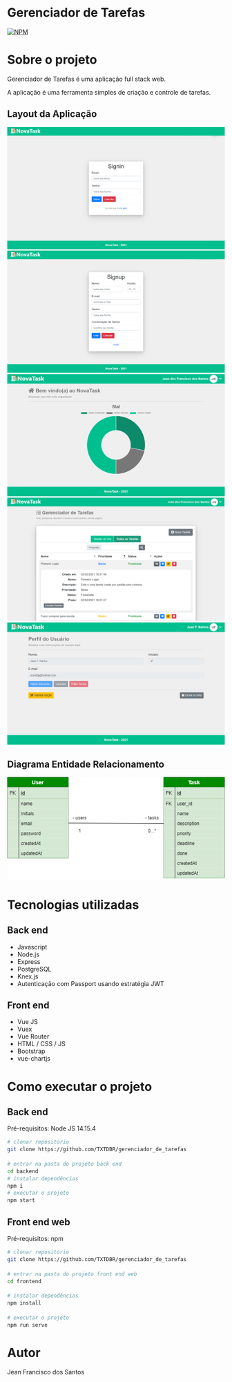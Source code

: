 # Gerenciador de Tarefas

[![NPM](https://img.shields.io/npm/l/react)](https://github.com/TXTDBR/gerenciador_de_tarefas/blob/master/LICENSE) 

# Sobre o projeto

Gerenciador de Tarefas é uma aplicação full stack web.

A aplicação é uma ferramenta simples de criação e controle de tarefas.


## Layout da Aplicação
![Web 1](https://github.com/TXTDBR/assets/blob/master/gerenciador%20de%20tarefas/signin.png)
![Web 2](https://github.com/TXTDBR/assets/blob/master/gerenciador%20de%20tarefas/signup.png)
![Web 3](https://github.com/TXTDBR/assets/blob/master/gerenciador%20de%20tarefas/home.png)
![Web 4](https://github.com/TXTDBR/assets/blob/master/gerenciador%20de%20tarefas/tarefa2.png)
![Web 5](https://github.com/TXTDBR/assets/blob/master/gerenciador%20de%20tarefas/perfil.png)

## Diagrama Entidade Relacionamento
![Diagrama Entidade Relacionamento](https://github.com/TXTDBR/assets/blob/master/gerenciador%20de%20tarefas/uml-tasks.png)

# Tecnologias utilizadas
## Back end
- Javascript
- Node.js
- Express
- PostgreSQL
- Knex.js
- Autenticação com Passport usando estratégia JWT
## Front end
- Vue JS
- Vuex
- Vue Router
- HTML / CSS / JS
- Bootstrap
- vue-chartjs

# Como executar o projeto

## Back end
Pré-requisitos: Node JS 14.15.4

```bash
# clonar repositório
git clone https://github.com/TXTDBR/gerenciador_de_tarefas

# entrar na pasta do projeto back end
cd backend
# instalar dependências
npm i
# executar o projeto
npm start
```

## Front end web
Pré-requisitos: npm 

```bash
# clonar repositório
git clone https://github.com/TXTDBR/gerenciador_de_tarefas

# entrar na pasta do projeto front end web
cd frontend

# instalar dependências
npm install

# executar o projeto
npm run serve
```

# Autor

Jean Francisco dos Santos

